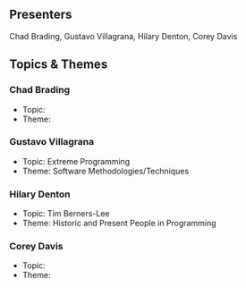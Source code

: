## Presenters

Chad Brading, Gustavo Villagrana, Hilary Denton, Corey Davis

## Topics & Themes

### Chad Brading

* Topic:
* Theme:

### Gustavo Villagrana

* Topic: Extreme Programming
* Theme: Software Methodologies/Techniques

### Hilary Denton

* Topic: Tim Berners-Lee
* Theme: Historic and Present People in Programming

### Corey Davis

* Topic:
* Theme:
